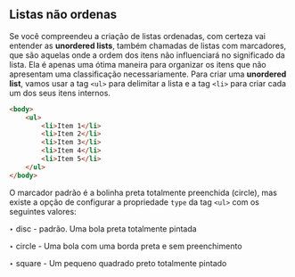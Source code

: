 ## Listas não ordenas

Se você compreendeu a criação de listas ordenadas, com certeza vai entender as **unordered lists**, também chamadas de listas com marcadores, que são aquelas onde a ordem dos itens não influenciará no significado da lista. Ela é apenas uma ótima maneira para organizar os itens que não apresentam uma classificação necessariamente.
Para criar uma **unordered list**, vamos usar a tag `<ul>` para delimitar a lista e a tag `<li>` para criar cada um dos seus itens internos.

```html
<body>
    <ul>
        <li>Item 1</li>
        <li>Item 2</li>
        <li>Item 3</li>
        <li>Item 4</li>
        <li>Item 5</li>
    </ul>
</body>
```

O marcador padrão é a bolinha preta totalmente preenchida (circle), mas existe a opção de configurar a propriedade `type` da tag `<ul>` com os seguintes valores:

‣ disc - padrão. Uma bola preta totalmente pintada

‣ circle - Uma bola com uma borda preta e sem preenchimento

‣ square - Um pequeno quadrado preto totalmente pintado